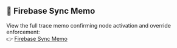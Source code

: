 ## 📡 Firebase Sync Memo

View the full trace memo confirming node activation and override enforcement:  
👉 [Firebase Sync Memo](docs/firebase-sync-memo.md)



